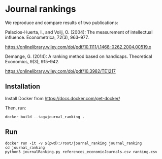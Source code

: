 # Journal rankings

We reproduce and compare results of two publications:

Palacios-Huerta, I., and Volij, O. (2004): 
The measurement of intellectual influence.
Econometrica, 72(3), 963–977.

https://onlinelibrary.wiley.com/doi/pdf/10.1111/j.1468-0262.2004.00519.x

Demange, G. (2014): 
A ranking method based on handicaps. 
Theoretical Economics, 9(3), 915–942.

https://onlinelibrary.wiley.com/doi/pdf/10.3982/TE1217


## Installation

Install Docker from https://docs.docker.com/get-docker/

Then, run:

```
docker build --tag=journal_ranking .
```

## Run

```
docker run -it -v $(pwd):/root/journal_ranking journal_ranking
cd journal_ranking
python3 journalRanking.py references_economicJournals.csv ranking.csv
```
